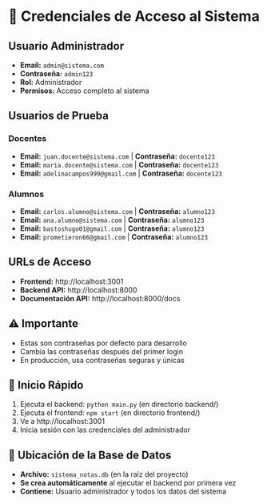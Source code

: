 # 🔑 Credenciales de Acceso al Sistema

## Usuario Administrador
- **Email:** `admin@sistema.com`
- **Contraseña:** `admin123`
- **Rol:** Administrador
- **Permisos:** Acceso completo al sistema

## Usuarios de Prueba

### Docentes
- **Email:** `juan.docente@sistema.com` | **Contraseña:** `docente123`
- **Email:** `maria.docente@sistema.com` | **Contraseña:** `docente123`
- **Email:** `adelinacampos999@gmail.com` | **Contraseña:** `docente123`

### Alumnos
- **Email:** `carlos.alumno@sistema.com` | **Contraseña:** `alumno123`
- **Email:** `ana.alumno@sistema.com` | **Contraseña:** `alumno123`
- **Email:** `bastoshugo01@gmail.com` | **Contraseña:** `alumno123`
- **Email:** `prometieron66@gmail.com` | **Contraseña:** `alumno123`

## URLs de Acceso
- **Frontend:** http://localhost:3001
- **Backend API:** http://localhost:8000
- **Documentación API:** http://localhost:8000/docs

## ⚠️ Importante
- Estas son contraseñas por defecto para desarrollo
- Cambia las contraseñas después del primer login
- En producción, usa contraseñas seguras y únicas

## 🚀 Inicio Rápido
1. Ejecuta el backend: `python main.py` (en directorio backend/)
2. Ejecuta el frontend: `npm start` (en directorio frontend/)
3. Ve a http://localhost:3001
4. Inicia sesión con las credenciales del administrador

## 📍 Ubicación de la Base de Datos
- **Archivo:** `sistema_notas.db` (en la raíz del proyecto)
- **Se crea automáticamente** al ejecutar el backend por primera vez
- **Contiene:** Usuario administrador y todos los datos del sistema
